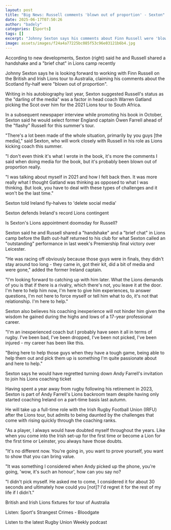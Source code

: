 ```yaml
---
layout: post
title: "Big News: Russell comments 'blown out of proportion' - Sexton"
date: 2025-06-17T07:50:26
author: "badely"
categories: [Sports]
tags: []
excerpt: "Johnny Sexton says his comments about Finn Russell were 'blown out of proportion' as the pair prepare to work together with the British and Irish Lion"
image: assets/images/f24a4a77225bc085f53c96e03121b6b4.jpg
---
```


According to new developments, Sexton (right) said he and Russell shared a handshake and a "brief chat" in Lions camp recently

Johnny Sexton says he is looking forward to working with Finn Russell on the British and Irish Lions tour to Australia, claiming his comments about the Scotland fly-half were "blown out of proportion". 

Writing in his autobiography last year, Sexton suggested Russell's status as the "darling of the media" was a factor in head coach Warren Gatland picking the Scot over him for the 2021 Lions tour to South Africa.

In a subsequent newspaper interview while promoting his book in October, Sexton said he would select former England captain Owen Farrell ahead of the "flashy" Russell for this summer's tour. 

"There's a lot been made of the whole situation, primarily by you guys [the media]," said Sexton, who will work closely with Russell in his role as Lions kicking coach this summer. 

"I don't even think it's what I wrote in the book, it's more the comments I said when doing media for the book, but it's probably been blown out of proportion really. 

"I was talking about myself in 2021 and how I felt back then. It was more really what I thought Gatland was thinking as opposed to what I was thinking. But look, you have to deal with these types of challenges and it won't be the last time."

Sexton told Ireland fly-halves to 'delete social media'

Sexton defends Ireland's record Lions contingent

Is Sexton's Lions appointment doomsday for Russell?

Sexton said he and Russell shared a "handshake" and a "brief chat" in Lions camp before the Bath out-half returned to his club for what Sexton called an "outstanding" performance in last week's Premiership final victory over Leicester.

"He was racing off obviously because those guys were in finals, they didn't stay around too long - they came in, got their kit, did a bit of media and were gone," added the former Ireland captain.

"I'm looking forward to catching up with him later. What the Lions demands of you is that if there is a rivalry, which there's not, you leave it at the door. I'm here to help him now, I'm here to give him experiences, to answer questions, I'm not here to force myself or tell him what to do, it's not that relationship. I'm here to help."

Sexton also believes his coaching inexperience will not hinder him given the wisdom he gained during the highs and lows of a 17-year professional career.

"I'm an inexperienced coach but I probably have seen it all in terms of rugby. I've been bad, I've been dropped, I've been not picked, I've been injured - my career has  been like this. 

"Being here to help those guys when they have a tough game, being able to help them out and pick them up is something I'm quite passionate about and here to help."

Sexton says he would have regretted turning down Andy Farrell's invitation to join his Lions coaching ticket

Having spent a year away from rugby following his retirement in 2023, Sexton is part of Andy Farrell's Lions backroom team despite having only started coaching Ireland on a part-time basis last autumn. 

He will take up a full-time role with the Irish Rugby Football Union (IRFU) after the Lions tour, but admits to being daunted by the challenges that come with rising quickly through the coaching ranks. 

"As a player, I always would have doubted myself throughout the years. Like when you come into the Irish set-up for the first time or become a Lion for the first time or Leinster, you always have those doubts.

"It's no different now. You're going in, you want to prove yourself, you want to show that you can bring value. 

"It was something I considered when Andy picked up the phone, you're going, 'wow, it's such an honour', how can you say no? 

"I didn't pick myself. He asked me to come, I considered it for about 30 seconds and ultimately how could you [not]? I'd regret it for the rest of my life if I didn't."

British and Irish Lions fixtures for tour of Australia

Listen: Sport's Strangest Crimes - Bloodgate

Listen to the latest Rugby Union Weekly podcast

